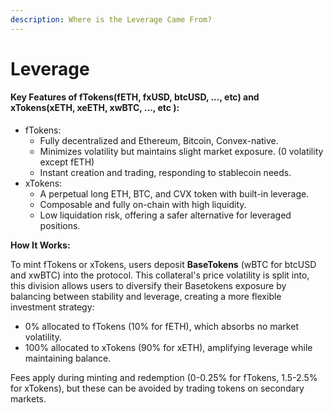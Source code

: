 ```yaml
---
description: Where is the Leverage Came From?
---
```


# Leverage

#### Key Features of fTokens(fETH, fxUSD, btcUSD, ..., etc) and xTokens(xETH, xeETH, xwBTC, ..., etc ):

* fTokens:
  * Fully decentralized and Ethereum, Bitcoin, Convex-native.
  * Minimizes volatility but maintains slight market exposure. (0 volatility except fETH)
  * Instant creation and trading, responding to stablecoin needs.
* xTokens:
  * A perpetual long ETH, BTC, and CVX token with built-in leverage.
  * Composable and fully on-chain with high liquidity.
  * Low liquidation risk, offering a safer alternative for leveraged positions.

**How It Works:**

To mint fTokens or xTokens, users deposit **BaseTokens** (wBTC for btcUSD and xwBTC) into the protocol. This collateral's price volatility is split into, this division allows users to diversify their Basetokens exposure by balancing between stability and leverage, creating a more flexible investment strategy:

* 0% allocated to fTokens (10% for fETH), which absorbs no market volatility.
* 100% allocated to xTokens (90% for xETH), amplifying leverage while maintaining balance.

Fees apply during minting and redemption (0-0.25% for fTokens, 1.5-2.5% for xTokens), but these can be avoided by trading tokens on secondary markets.

